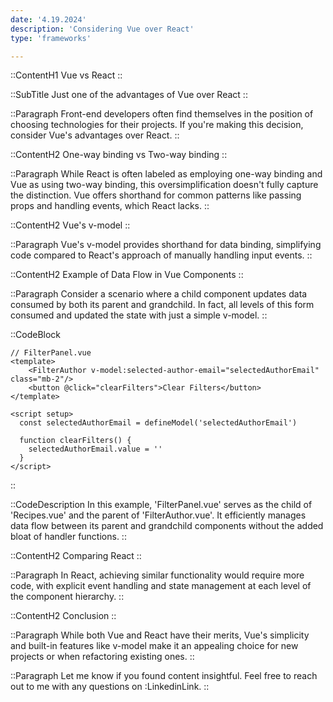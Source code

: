 ```yaml
---
date: '4.19.2024'
description: 'Considering Vue over React'
type: 'frameworks'

---
```


::ContentH1
Vue vs React
::

::SubTitle
Just one of the advantages of Vue over React
::

::Paragraph
Front-end developers often find themselves in the position of choosing technologies for their projects.
If you're making this decision, consider Vue's advantages over React.
::

::ContentH2
One-way binding vs Two-way binding
::

::Paragraph
While React is often labeled as employing one-way binding and Vue as using two-way binding, this oversimplification doesn't fully capture the distinction.
Vue offers shorthand for common patterns like passing props and handling events, which React lacks.
::

::ContentH2
Vue's v-model
::

::Paragraph
Vue's v-model provides shorthand for data binding, simplifying code compared to React's approach of manually handling input events.
::

::ContentH2
Example of Data Flow in Vue Components
::

::Paragraph
Consider a scenario where a child component updates data consumed by both its parent and grandchild.
In fact, all levels of this form consumed and updated the state with just a simple v-model.
::

::CodeBlock
```vue
// FilterPanel.vue
<template>
    <FilterAuthor v-model:selected-author-email="selectedAuthorEmail" class="mb-2"/>
    <button @click="clearFilters">Clear Filters</button>
</template>

<script setup>
  const selectedAuthorEmail = defineModel('selectedAuthorEmail')

  function clearFilters() {
    selectedAuthorEmail.value = ''
  }
</script>
```
::

::CodeDescription
In this example, 'FilterPanel.vue' serves as the child of 'Recipes.vue' and the parent of 'FilterAuthor.vue'.
It efficiently manages data flow between its parent and grandchild components without the added bloat of handler functions.
::

::ContentH2
Comparing React
::

::Paragraph
In React, achieving similar functionality would require more code, with explicit event handling and state management at each level of the component hierarchy.
::

::ContentH2
Conclusion
::

::Paragraph
While both Vue and React have their merits, Vue's simplicity and built-in features like v-model make it an appealing choice for new projects or when refactoring existing ones.
::

::Paragraph
Let me know if you found content insightful.  Feel free to reach out to me with any questions on :LinkedinLink.
::








